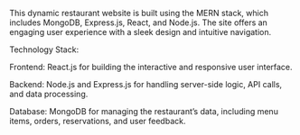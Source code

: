 This dynamic restaurant website is built using the MERN stack, which includes MongoDB, Express.js, React, and Node.js. The site offers an engaging user experience with a sleek design and intuitive navigation.


Technology Stack:

Frontend: React.js for building the interactive and responsive user interface.


Backend: Node.js and Express.js for handling server-side logic, API calls, and data processing.


Database: MongoDB for managing the restaurant’s data, including menu items, orders, reservations, and user feedback.
